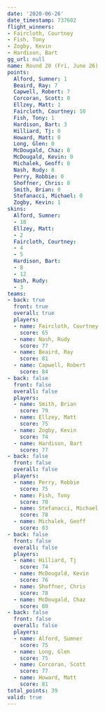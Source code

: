 ```yaml
---
date: '2020-06-26'
date_timestamp: 737602
flight_winners:
- Faircloth, Courtney
- Fish, Tony
- Zogby, Kevin
- Hardison, Bart
gg_url: null
name: Round 20 (Fri, June 26)
points:
  Alford, Sumner: 1
  Beaird, Ray: 7
  Capwell, Robert: 7
  Corcoran, Scott: 0
  Ellzey, Matt: 1
  Faircloth, Courtney: 10
  Fish, Tony: 1
  Hardison, Bart: 3
  Hilliard, Tj: 0
  Howard, Matt: 0
  Long, Glen: 0
  McDougald, Chaz: 0
  McDougald, Kevin: 0
  Michalek, Geoff: 0
  Nash, Rudy: 8
  Perry, Robbie: 0
  Shoffner, Chris: 0
  Smith, Brian: 0
  Stefanacci, Michael: 0
  Zogby, Kevin: 1
skins:
  Alford, Sumner:
  - 18
  Ellzey, Matt:
  - 2
  Faircloth, Courtney:
  - 4
  - 5
  Hardison, Bart:
  - 8
  - 12
  Nash, Rudy:
  - 3
teams:
- back: true
  front: true
  overall: true
  players:
  - name: Faircloth, Courtney
    score: 65
  - name: Nash, Rudy
    score: 77
  - name: Beaird, Ray
    score: 81
  - name: Capwell, Robert
    score: 84
- back: false
  front: false
  overall: false
  players:
  - name: Smith, Brian
    score: 79
  - name: Ellzey, Matt
    score: 75
  - name: Zogby, Kevin
    score: 74
  - name: Hardison, Bart
    score: 77
- back: false
  front: false
  overall: false
  players:
  - name: Perry, Robbie
    score: 75
  - name: Fish, Tony
    score: 70
  - name: Stefanacci, Michael
    score: 78
  - name: Michalek, Geoff
    score: 83
- back: false
  front: false
  overall: false
  players:
  - name: Hilliard, Tj
    score: 74
  - name: McDougald, Kevin
    score: 76
  - name: Shoffner, Chris
    score: 78
  - name: McDougald, Chaz
    score: 80
- back: false
  front: false
  overall: false
  players:
  - name: Alford, Sumner
    score: 75
  - name: Long, Glen
    score: 75
  - name: Corcoran, Scott
    score: 77
  - name: Howard, Matt
    score: 81
total_points: 39
valid: true
---
```

